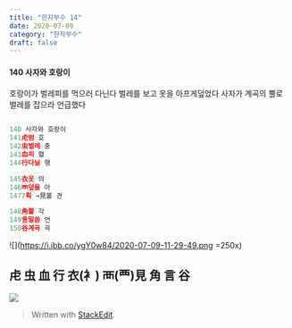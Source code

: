 ```yaml
---
title: "한자부수 14"
date: 2020-07-09
category: "한자부수"
draft: false
---
```


#### 140 사자와 호랑이

  

호랑이가 벌레피를 먹으러 다닌다
벌레를 보고 옷을 아프게덮었다
사자가 계곡의 뿔로 벌레를 잡으라 언급했다

```js

140 사자와 호랑이
141虍범 호
142虫벌레 충
143血피 혈
144行다닐 행

145衣옷 의
146襾덮을 아
1477획 →見볼 견

148角뿔 각
149言말씀 언
150谷계곡 곡
```
![](https://i.ibb.co/ygY0w84/2020-07-09-11-29-49.png =250x)
## 虍 虫 血 行 衣(衤) 襾(覀)見 角 言 谷

![](https://i.ibb.co/0QP1PkS/140.png)

  

> Written with [StackEdit](https://stackedit.io/).
<!--stackedit_data:
eyJoaXN0b3J5IjpbLTEyMTExNTM3NzgsLTM5NTIzNDA3NCwyMT
E0MDQxMzNdfQ==
-->